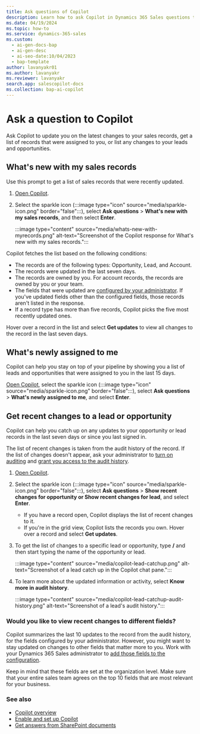 ```yaml
---
title: Ask questions of Copilot
description: Learn how to ask Copilot in Dynamics 365 Sales questions to know what's new with your leads, opportunities, accounts, and records assigned to you.
ms.date: 04/19/2024
ms.topic: how-to
ms.service: dynamics-365-sales
ms.custom:
  - ai-gen-docs-bap
  - ai-gen-desc
  - ai-seo-date:10/04/2023
  - bap-template
author: lavanyakr01
ms.author: lavanyakr
ms.reviewer: lavanyakr
search.app: salescopilot-docs
ms.collection: bap-ai-copilot
---
```


# Ask a question to Copilot

Ask Copilot to update you on the latest changes to your sales records, get a list of records that were assigned to you, or list any changes to your leads and opportunities.

## What's new with my sales records

Use this prompt to get a list of sales records that were recently updated.  

1. [Open Copilot](use-sales-copilot.md#open-copilot).
1. Select the sparkle icon (:::image type="icon" source="media/sparkle-icon.png" border="false":::), select **Ask questions** > **What's new with my sales records**, and then select **Enter**.

    :::image type="content" source="media/whats-new-with-myrecords.png" alt-text="Screenshot of the Copilot response for What's new with my sales records.":::

Copilot fetches the list based on the following conditions:

- The records are of the following types: Opportunity, Lead, and Account.
- The records were updated in the last seven days.
- The records are owned by you. For account records, the records are owned by you or your team.
- The fields that were updated are [configured by your administrator](enable-setup-copilot.md#configure-fields-for-generating-whats-new-with-my-sales-records-list). If you've updated fields other than the configured fields, those records aren't listed in the response.
- If a record type has more than five records, Copilot picks the five most recently updated ones.

Hover over a record in the list and select **Get updates** to view all changes to the record in the last seven days.

## What's newly assigned to me

Copilot can help you stay on top of your pipeline by showing you a list of leads and opportunities that were assigned to you in the last 15 days.

[Open Copilot](use-sales-copilot.md#open-copilot), select the sparkle icon (:::image type="icon" source="media/sparkle-icon.png" border="false":::), select **Ask questions** > **What's newly assigned to me**, and select **Enter**.

## Get recent changes to a lead or opportunity

Copilot can help you catch up on any updates to your opportunity or lead records in the last seven days or since you last signed in.

The list of recent changes is taken from the audit history of the record. If the list of changes doesn't appear, ask your administrator to [turn on auditing](enable-setup-copilot.md#turn-copilot-features-on-or-off-in-sales-hub) and [grant you access to the audit history](enable-setup-copilot.md#grant-audit-access-to-your-sellers).

1. [Open Copilot](use-sales-copilot.md#open-copilot).
1. Select the sparkle icon (:::image type="icon" source="media/sparkle-icon.png" border="false":::), select **Ask questions** > **Show recent changes for opportunity or Show recent changes for lead**, and select **Enter**.

    - If you have a record open, Copilot displays the list of recent changes to it.
    - If you're in the grid view, Copilot lists the records you own. Hover over a record and select **Get updates**.

1. To get the list of changes to a specific lead or opportunity, type **/** and then start typing the name of the opportunity or lead.

    :::image type="content" source="media/copilot-lead-catchup.png" alt-text="Screenshot of a lead catch up in the Copilot chat pane.":::

1. To learn more about the updated information or activity, select **Know more in audit history**.

    :::image type="content" source="media/copilot-lead-catchup-audit-history.png" alt-text="Screenshot of a lead's audit history.":::

### Would you like to view recent changes to different fields?

Copilot summarizes the last 10 updates to the record from the audit history, for the fields configured by your administrator. However, you might want to stay updated on changes to other fields that matter more to you. Work with your Dynamics 365 Sales administrator to [add those fields to the configuration](enable-setup-copilot.md#configure-fields-for-generating-summaries-and-recent-changes-list).

Keep in mind that these fields are set at the organization level. Make sure that your entire sales team agrees on the top 10 fields that are most relevant for your business.

### See also

- [Copilot overview](copilot-overview.md)
- [Enable and set up Copilot](enable-setup-copilot.md)
- [Get answers from SharePoint documents](copilot-get-doc-suggestions.md#get-answers-from-sharepoint-documents)
